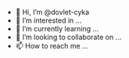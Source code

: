 - 👋 Hi, I’m @dovlet-cyka
- 👀 I’m interested in ...
- 🌱 I’m currently learning ...
- 💞️ I’m looking to collaborate on ...
- 📫 How to reach me ...

<!---
dovlet-cyka/dovlet-cyka is a ✨ special ✨ repository because its `README.md` (this file) appears on your GitHub profile.
You can click the Preview link to take a look at your changes.
--->
